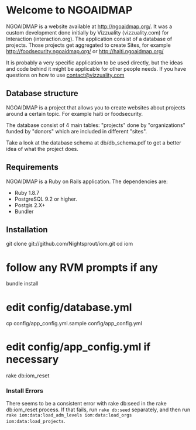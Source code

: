 # Welcome to NGOAIDMAP

NGOAIDMAP is a website available at http://ngoaidmap.org/. It was a custom development done initially by Vizzuality (vizzuality.com) for Interaction (interaction.org). The application consist of a database of projects. Those projects get aggregated to create Sites, for example http://foodsecurity.ngoaidmap.org/ or http://haiti.ngoaidmap.org/

It is probably a very specific application to be used directly, but the ideas and code behind it might be applicable for other people needs. If you have questions on how to use contact@vizzuality.com

## Database structure 

NGOAIDMAP is a project that allows you to create websites about projects around a certain topic. For example haiti or foodsecurity. 

The database consist of 4 main tables: "projects" done by "organizations" funded by "donors" which are included in different "sites".

Take a look at the database schema at db/db_schema.pdf to get a better idea of what the project does.

## Requirements

NGOAIDMAP is a Ruby on Rails application. The dependencies are:

 * Ruby 1.8.7
 * PostgreSQL 9.2 or higher.
 * Postgis 2.X+
 * Bundler 

## Installation

  git clone git://github.com/Nightsprout/iom.git
  cd iom
  # follow any RVM prompts if any
  bundle install
  # edit config/database.yml
  cp config/app_config.yml.sample config/app_config.yml
  # edit config/app_config.yml if necessary
  rake db:iom_reset

### Install Errors

  There seems to be a consistent error with rake db:seed in the rake db:iom_reset process.  If that fails, run ```rake db:seed``` separately, and then run ```rake iom:data:load_adm_levels iom:data:load_orgs iom:data:load_projects```.



